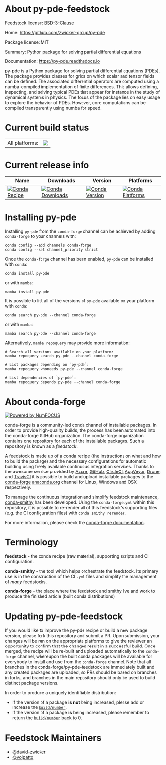 About py-pde-feedstock
======================

Feedstock license: [BSD-3-Clause](https://github.com/conda-forge/py-pde-feedstock/blob/main/LICENSE.txt)

Home: https://github.com/zwicker-group/py-pde

Package license: MIT

Summary: Python package for solving partial differential equations

Documentation: https://py-pde.readthedocs.io

py-pde is a Python package for solving partial differential equations (PDEs).
The package provides classes for grids on which scalar and tensor fields can be defined.
The associated differential operators are computed using a numba-compiled implementation of finite differences.
This allows defining, inspecting, and solving typical PDEs that appear for instance in the study of dynamical systems in physics.
The focus of the package lies on easy usage to explore the behavior of PDEs.
However, core computations can be compiled transparently using numba for speed.


Current build status
====================


<table><tr><td>All platforms:</td>
    <td>
      <a href="https://dev.azure.com/conda-forge/feedstock-builds/_build/latest?definitionId=11159&branchName=main">
        <img src="https://dev.azure.com/conda-forge/feedstock-builds/_apis/build/status/py-pde-feedstock?branchName=main">
      </a>
    </td>
  </tr>
</table>

Current release info
====================

| Name | Downloads | Version | Platforms |
| --- | --- | --- | --- |
| [![Conda Recipe](https://img.shields.io/badge/recipe-py--pde-green.svg)](https://anaconda.org/conda-forge/py-pde) | [![Conda Downloads](https://img.shields.io/conda/dn/conda-forge/py-pde.svg)](https://anaconda.org/conda-forge/py-pde) | [![Conda Version](https://img.shields.io/conda/vn/conda-forge/py-pde.svg)](https://anaconda.org/conda-forge/py-pde) | [![Conda Platforms](https://img.shields.io/conda/pn/conda-forge/py-pde.svg)](https://anaconda.org/conda-forge/py-pde) |

Installing py-pde
=================

Installing `py-pde` from the `conda-forge` channel can be achieved by adding `conda-forge` to your channels with:

```
conda config --add channels conda-forge
conda config --set channel_priority strict
```

Once the `conda-forge` channel has been enabled, `py-pde` can be installed with `conda`:

```
conda install py-pde
```

or with `mamba`:

```
mamba install py-pde
```

It is possible to list all of the versions of `py-pde` available on your platform with `conda`:

```
conda search py-pde --channel conda-forge
```

or with `mamba`:

```
mamba search py-pde --channel conda-forge
```

Alternatively, `mamba repoquery` may provide more information:

```
# Search all versions available on your platform:
mamba repoquery search py-pde --channel conda-forge

# List packages depending on `py-pde`:
mamba repoquery whoneeds py-pde --channel conda-forge

# List dependencies of `py-pde`:
mamba repoquery depends py-pde --channel conda-forge
```


About conda-forge
=================

[![Powered by
NumFOCUS](https://img.shields.io/badge/powered%20by-NumFOCUS-orange.svg?style=flat&colorA=E1523D&colorB=007D8A)](https://numfocus.org)

conda-forge is a community-led conda channel of installable packages.
In order to provide high-quality builds, the process has been automated into the
conda-forge GitHub organization. The conda-forge organization contains one repository
for each of the installable packages. Such a repository is known as a *feedstock*.

A feedstock is made up of a conda recipe (the instructions on what and how to build
the package) and the necessary configurations for automatic building using freely
available continuous integration services. Thanks to the awesome service provided by
[Azure](https://azure.microsoft.com/en-us/services/devops/), [GitHub](https://github.com/),
[CircleCI](https://circleci.com/), [AppVeyor](https://www.appveyor.com/),
[Drone](https://cloud.drone.io/welcome), and [TravisCI](https://travis-ci.com/)
it is possible to build and upload installable packages to the
[conda-forge](https://anaconda.org/conda-forge) [anaconda.org](https://anaconda.org/)
channel for Linux, Windows and OSX respectively.

To manage the continuous integration and simplify feedstock maintenance,
[conda-smithy](https://github.com/conda-forge/conda-smithy) has been developed.
Using the ``conda-forge.yml`` within this repository, it is possible to re-render all of
this feedstock's supporting files (e.g. the CI configuration files) with ``conda smithy rerender``.

For more information, please check the [conda-forge documentation](https://conda-forge.org/docs/).

Terminology
===========

**feedstock** - the conda recipe (raw material), supporting scripts and CI configuration.

**conda-smithy** - the tool which helps orchestrate the feedstock.
                   Its primary use is in the construction of the CI ``.yml`` files
                   and simplify the management of *many* feedstocks.

**conda-forge** - the place where the feedstock and smithy live and work to
                  produce the finished article (built conda distributions)


Updating py-pde-feedstock
=========================

If you would like to improve the py-pde recipe or build a new
package version, please fork this repository and submit a PR. Upon submission,
your changes will be run on the appropriate platforms to give the reviewer an
opportunity to confirm that the changes result in a successful build. Once
merged, the recipe will be re-built and uploaded automatically to the
`conda-forge` channel, whereupon the built conda packages will be available for
everybody to install and use from the `conda-forge` channel.
Note that all branches in the conda-forge/py-pde-feedstock are
immediately built and any created packages are uploaded, so PRs should be based
on branches in forks, and branches in the main repository should only be used to
build distinct package versions.

In order to produce a uniquely identifiable distribution:
 * If the version of a package **is not** being increased, please add or increase
   the [``build/number``](https://docs.conda.io/projects/conda-build/en/latest/resources/define-metadata.html#build-number-and-string).
 * If the version of a package **is** being increased, please remember to return
   the [``build/number``](https://docs.conda.io/projects/conda-build/en/latest/resources/define-metadata.html#build-number-and-string)
   back to 0.

Feedstock Maintainers
=====================

* [@david-zwicker](https://github.com/david-zwicker/)
* [@volpatto](https://github.com/volpatto/)

